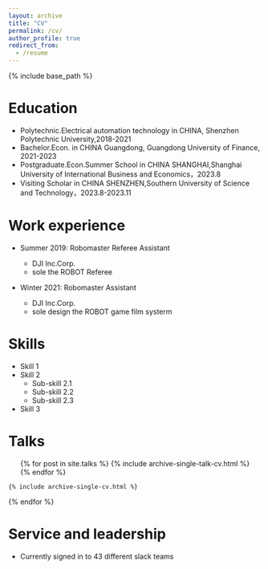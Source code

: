 ```yaml
---
layout: archive
title: "CV"
permalink: /cv/
author_profile: true
redirect_from:
  - /resume
---
```


{% include base_path %}

Education
======
* Polytechnic.Electrical automation technology in CHINA, Shenzhen Polytechnic University,2018-2021
* Bachelor.Econ. in CHINA Guangdong, Guangdong University of Finance, 2021-2023
* Postgraduate.Econ.Summer School in CHINA SHANGHAI,Shanghai University of International Business and Economics，2023.8
* Visiting Scholar in CHINA SHENZHEN,Southern University of Science and Technology，2023.8-2023.11


Work experience
======
* Summer 2019: Robomaster Referee Assistant
  * DJI Inc.Corp.
  * sole the ROBOT Referee
 

* Winter 2021: Robomaster Assistant
  * DJI Inc.Corp.
  * sole design the ROBOT game film systerm
  
Skills
======
* Skill 1
* Skill 2
  * Sub-skill 2.1
  * Sub-skill 2.2
  * Sub-skill 2.3
* Skill 3


  
Talks
======
  <ul>{% for post in site.talks %}
    {% include archive-single-talk-cv.html %}
  {% endfor %}</ul>
  

    {% include archive-single-cv.html %}
  {% endfor %}</ul>
  
Service and leadership
======
* Currently signed in to 43 different slack teams
